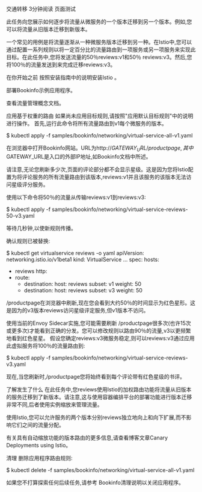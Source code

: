 交通转移
 3分钟阅读 页面测试   

此任务向您展示如何逐步将流量从微服务的一个版本迁移到另一个版本。例如,您可以将流量从旧版本迁移到新版本。

一个常见的用例是将流量逐渐从一种微服务版本迁移到另一种。在Istio中,您可以通过配置一系列规则以将一定百分比的流量路由到一项服务或另一项服务来实现此目标。在此任务中,您将发送流量的50％reviews:v1和50％ reviews:v3。然后,您将100％的流量发送到来完成迁移reviews:v3。

在你开始之前
按照安装指南中的说明安装Istio 。

部署Bookinfo示例应用程序。

查看流量管理概念文档。

应用基于权重的路由
如果尚未应用目标规则,请按照"应用默认目标规则"中的说明进行操作。
首先,运行此命令将所有流量路由到v1每个微服务的版本。

$ kubectl apply -f samples/bookinfo/networking/virtual-service-all-v1.yaml

在浏览器中打开Bookinfo网站。URL为http://$GATEWAY_URL/productpage,其中$GATEWAY_URL是入口的外部IP地址,如Bookinfo文档中所述。

请注意,无论您刷新多少次,页面的评论部分都不会显示星级。这是因为您将Istio配置为将评论服务的所有流量路由到该版本,reviews:v1并且该服务的该版本无法访问星级评分服务。

使用以下命令将50％的流量从传输reviews:v1到reviews:v3:

$ kubectl apply -f samples/bookinfo/networking/virtual-service-reviews-50-v3.yaml

等待几秒钟,以使新规则传播。

确认规则已被替换:

$ kubectl get virtualservice reviews -o yaml
apiVersion: networking.istio.io/v1beta1
kind: VirtualService
...
spec:
  hosts:
  - reviews
  http:
  - route:
    - destination:
        host: reviews
        subset: v1
      weight: 50
    - destination:
        host: reviews
        subset: v3
      weight: 50

/productpage在浏览器中刷新,现在您会看到大约50％的时间显示为红色星形。这是因为的v3版本reviews访问星级评定服务,但v1版本不访问。

使用当前的Envoy Sidecar实施,您可能需要刷新 /productpage很多次(也许15次或更多次)才能看到正确的分发。您可以修改规则以路由90％的流量,v3以更频繁地看到红色星星。
假设您确定reviews:v3微服务稳定,则可以reviews:v3通过应用此虚拟服务将100％的流量路由到:

$ kubectl apply -f samples/bookinfo/networking/virtual-service-reviews-v3.yaml

现在,当您刷新时,/productpage您将始终看到每个评论带有红色星级的书评。

了解发生了什么
在此任务中,您reviews使用Istio的加权路由功能将流量从旧版本的服务迁移到了新版本。请注意,这与使用容器编排平台的部署功能进行版本迁移非常不同,后者使用实例缩放来管理流量。

使用Istio,您可以允许服务的两个版本分别reviews独立地向上和向下扩展,而不影响它们之间的流量分配。

有关具有自动缩放功能的版本路由的更多信息,请查看博客文章Canary Deployments using Istio。

清理
删除应用程序路由规则:

$ kubectl delete -f samples/bookinfo/networking/virtual-service-all-v1.yaml

如果您不打算探索任何后续任务,请参考 Bookinfo清理说明以关闭应用程序。